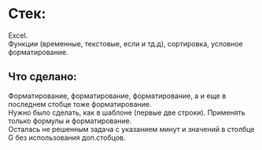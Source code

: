 # Стек:  
Excel.  
Функции (временные, текстовые, если и тд.д), сортировка, условное форматирование.  

## Что сделано:
Форматирование, форматирование, форматирование, а и еще в последнем стобце тоже форматирование.  
Нужно было сделать, как в шаблоне (первые две строки). Применять только формулы и форматирование.  
Осталась не решенным задача с указанием минут и значений в столбце G без использования доп.стобцов.  
